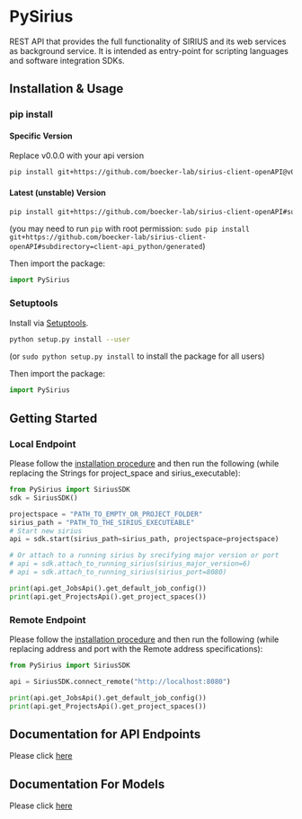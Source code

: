 # PySirius
REST API that provides the full functionality of SIRIUS and its web services as background service. It is intended as entry-point for scripting languages and software integration SDKs.

## Installation & Usage
### pip install

#### Specific Version
Replace v0.0.0 with your api version
```sh
pip install git+https://github.com/boecker-lab/sirius-client-openAPI@v0.0.0#subdirectory=client-api_python/generated
```

#### Latest (unstable) Version

```sh
pip install git+https://github.com/boecker-lab/sirius-client-openAPI#subdirectory=client-api_python/generated
```

(you may need to run `pip` with root permission: `sudo pip install git+https://github.com/boecker-lab/sirius-client-openAPI#subdirectory=client-api_python/generated`)

Then import the package:
```python
import PySirius 
```



### Setuptools

Install via [Setuptools](http://pypi.python.org/pypi/setuptools).

```sh
python setup.py install --user
```
(or `sudo python setup.py install` to install the package for all users)

Then import the package:
```python
import PySirius
```

## Getting Started

### Local Endpoint
Please follow the [installation procedure](#installation--usage) and then run the following (while replacing the Strings for project_space and sirius_executable):

```python
from PySirius import SiriusSDK
sdk = SiriusSDK()

projectspace = "PATH_TO_EMPTY_OR_PROJECT_FOLDER"
sirius_path = "PATH_TO_THE_SIRIUS_EXECUTEABLE"
# Start new sirius
api = sdk.start(sirius_path=sirius_path, projectspace=projectspace)

# Or attach to a running sirius by srecifying major version or port
# api = sdk.attach_to_running_sirius(sirius_major_version=6)
# api = sdk.attach_to_running_sirius(sirius_port=8080)

print(api.get_JobsApi().get_default_job_config())
print(api.get_ProjectsApi().get_project_spaces())
```

### Remote Endpoint

Please follow the [installation procedure](#installation--usage) and then run the following (while replacing address and port with the Remote address specifications):

```python
from PySirius import SiriusSDK

api = SiriusSDK.connect_remote("http://localhost:8080")

print(api.get_JobsApi().get_default_job_config())
print(api.get_ProjectsApi().get_project_spaces())
```

## Documentation for API Endpoints
Please click [here](generated/README.md#documentation-for-api-endpoints)

## Documentation For Models
Please click [here](generated/README.md#documentation-for-models)
